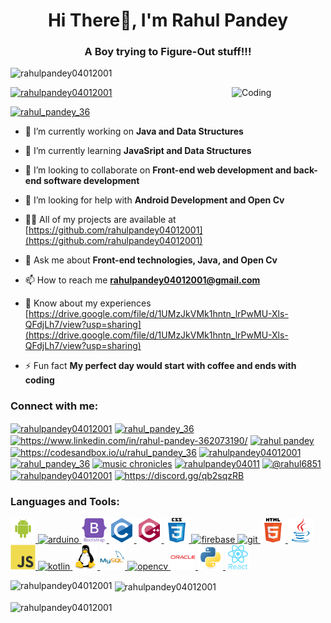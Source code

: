 
<h1 align="center">Hi There👋, I'm Rahul Pandey</h1>
<h3 align="center">A Boy trying to Figure-Out stuff!!!</h3>

<p align="left"> <img src="https://komarev.com/ghpvc/?username=rahulpandey04012001&label=Profile%20views&color=0e75b6&style=flat" alt="rahulpandey04012001" /> </p>
<img align="right" alt="Coding" width="150" src="https://media.giphy.com/media/u2pmTWUi0MXjyrMaVj/giphy.gif">
<p align="left"> <a href="https://github.com/ryo-ma/github-profile-trophy"><img src="https://github-profile-trophy.vercel.app/?username=rahulpandey04012001" alt="rahulpandey04012001" /></a> </p>

<p align="left"> <a href="https://twitter.com/rahul_pandey_36" target="blank"><img src="https://img.shields.io/twitter/follow/rahul_pandey_36?logo=twitter&style=for-the-badge" alt="rahul_pandey_36" /></a> </p>

- 🔭 I’m currently working on **Java and Data Structures**

- 🌱 I’m currently learning **JavaSript and Data Structures**

- 👯 I’m looking to collaborate on **Front-end web development and back-end software development**

- 🤝 I’m looking for help with **Android Development and Open Cv**

- 👨‍💻 All of my projects are available at [https://github.com/rahulpandey04012001](https://github.com/rahulpandey04012001)

- 💬 Ask me about **Front-end technologies, Java, and Open Cv**

- 📫 How to reach me **rahulpandey04012001@gmail.com**

- 📄 Know about my experiences [https://drive.google.com/file/d/1UMzJkVMk1hntn_lrPwMU-Xls-QFdjLh7/view?usp=sharing](https://drive.google.com/file/d/1UMzJkVMk1hntn_lrPwMU-Xls-QFdjLh7/view?usp=sharing)

- ⚡ Fun fact **My perfect day would start with coffee and ends with coding**

<h3 align="left">Connect with me:</h3>
<p align="left">
<a href="https://codepen.io/rahulpandey04012001" target="blank"><img align="center" src="https://raw.githubusercontent.com/rahuldkjain/github-profile-readme-generator/master/src/images/icons/Social/codepen.svg" alt="rahulpandey04012001" height="30" width="40" /></a>
<a href="https://twitter.com/rahul_pandey_36" target="blank"><img align="center" src="https://raw.githubusercontent.com/rahuldkjain/github-profile-readme-generator/master/src/images/icons/Social/twitter.svg" alt="rahul_pandey_36" height="30" width="40" /></a>
<a href="https://linkedin.com/in/https://www.linkedin.com/in/rahul-pandey-362073190/" target="blank"><img align="center" src="https://raw.githubusercontent.com/rahuldkjain/github-profile-readme-generator/master/src/images/icons/Social/linked-in-alt.svg" alt="https://www.linkedin.com/in/rahul-pandey-362073190/" height="30" width="40" /></a>
<a href="https://stackoverflow.com/users/rahul pandey" target="blank"><img align="center" src="https://raw.githubusercontent.com/rahuldkjain/github-profile-readme-generator/master/src/images/icons/Social/stack-overflow.svg" alt="rahul pandey" height="30" width="40" /></a>
<a href="https://codesandbox.com/https://codesandbox.io/u/rahul_pandey_36" target="blank"><img align="center" src="https://cdn.jsdelivr.net/npm/simple-icons@3.0.1/icons/codesandbox.svg" alt="https://codesandbox.io/u/rahul_pandey_36" height="30" width="40" /></a>
<a href="https://fb.com/rahulpandey04012001" target="blank"><img align="center" src="https://raw.githubusercontent.com/rahuldkjain/github-profile-readme-generator/master/src/images/icons/Social/facebook.svg" alt="rahulpandey04012001" height="30" width="40" /></a>
<a href="https://instagram.com/rahul_pandey_36" target="blank"><img align="center" src="https://raw.githubusercontent.com/rahuldkjain/github-profile-readme-generator/master/src/images/icons/Social/instagram.svg" alt="rahul_pandey_36" height="30" width="40" /></a>
<a href="https://www.youtube.com/c/music chronicles" target="blank"><img align="center" src="https://raw.githubusercontent.com/rahuldkjain/github-profile-readme-generator/master/src/images/icons/Social/youtube.svg" alt="music chronicles" height="30" width="40" /></a>
<a href="https://www.hackerrank.com/rahulpandey04011" target="blank"><img align="center" src="https://raw.githubusercontent.com/rahuldkjain/github-profile-readme-generator/master/src/images/icons/Social/hackerrank.svg" alt="rahulpandey04011" height="30" width="40" /></a>
<a href="https://www.hackerearth.com/@rahul6851" target="blank"><img align="center" src="https://raw.githubusercontent.com/rahuldkjain/github-profile-readme-generator/master/src/images/icons/Social/hackerearth.svg" alt="@rahul6851" height="30" width="40" /></a>
<a href="https://auth.geeksforgeeks.org/user/rahulpandey04012001" target="blank"><img align="center" src="https://raw.githubusercontent.com/rahuldkjain/github-profile-readme-generator/master/src/images/icons/Social/geeks-for-geeks.svg" alt="rahulpandey04012001" height="30" width="40" /></a>
<a href="https://discord.gg/https://discord.gg/qb2sqzRB" target="blank"><img align="center" src="https://raw.githubusercontent.com/rahuldkjain/github-profile-readme-generator/master/src/images/icons/Social/discord.svg" alt="https://discord.gg/qb2sqzRB" height="30" width="40" /></a>
</p>

<h3 align="left">Languages and Tools:</h3>
<p align="left"> <a href="https://developer.android.com" target="_blank"> <img src="https://raw.githubusercontent.com/devicons/devicon/master/icons/android/android-original-wordmark.svg" alt="android" width="40" height="40"/> </a> <a href="https://www.arduino.cc/" target="_blank"> <img src="https://cdn.worldvectorlogo.com/logos/arduino-1.svg" alt="arduino" width="40" height="40"/> </a> <a href="https://getbootstrap.com" target="_blank"> <img src="https://raw.githubusercontent.com/devicons/devicon/master/icons/bootstrap/bootstrap-plain-wordmark.svg" alt="bootstrap" width="40" height="40"/> </a> <a href="https://www.cprogramming.com/" target="_blank"> <img src="https://raw.githubusercontent.com/devicons/devicon/master/icons/c/c-original.svg" alt="c" width="40" height="40"/> </a> <a href="https://www.w3schools.com/cpp/" target="_blank"> <img src="https://raw.githubusercontent.com/devicons/devicon/master/icons/cplusplus/cplusplus-original.svg" alt="cplusplus" width="40" height="40"/> </a> <a href="https://www.w3schools.com/css/" target="_blank"> <img src="https://raw.githubusercontent.com/devicons/devicon/master/icons/css3/css3-original-wordmark.svg" alt="css3" width="40" height="40"/> </a> <a href="https://firebase.google.com/" target="_blank"> <img src="https://www.vectorlogo.zone/logos/firebase/firebase-icon.svg" alt="firebase" width="40" height="40"/> </a> <a href="https://git-scm.com/" target="_blank"> <img src="https://www.vectorlogo.zone/logos/git-scm/git-scm-icon.svg" alt="git" width="40" height="40"/> </a> <a href="https://www.w3.org/html/" target="_blank"> <img src="https://raw.githubusercontent.com/devicons/devicon/master/icons/html5/html5-original-wordmark.svg" alt="html5" width="40" height="40"/> </a> <a href="https://www.java.com" target="_blank"> <img src="https://raw.githubusercontent.com/devicons/devicon/master/icons/java/java-original.svg" alt="java" width="40" height="40"/> </a> <a href="https://developer.mozilla.org/en-US/docs/Web/JavaScript" target="_blank"> <img src="https://raw.githubusercontent.com/devicons/devicon/master/icons/javascript/javascript-original.svg" alt="javascript" width="40" height="40"/> </a> <a href="https://kotlinlang.org" target="_blank"> <img src="https://www.vectorlogo.zone/logos/kotlinlang/kotlinlang-icon.svg" alt="kotlin" width="40" height="40"/> </a> <a href="https://www.linux.org/" target="_blank"> <img src="https://raw.githubusercontent.com/devicons/devicon/master/icons/linux/linux-original.svg" alt="linux" width="40" height="40"/> </a> <a href="https://www.mysql.com/" target="_blank"> <img src="https://raw.githubusercontent.com/devicons/devicon/master/icons/mysql/mysql-original-wordmark.svg" alt="mysql" width="40" height="40"/> </a> <a href="https://opencv.org/" target="_blank"> <img src="https://www.vectorlogo.zone/logos/opencv/opencv-icon.svg" alt="opencv" width="40" height="40"/> </a> <a href="https://www.oracle.com/" target="_blank"> <img src="https://raw.githubusercontent.com/devicons/devicon/master/icons/oracle/oracle-original.svg" alt="oracle" width="40" height="40"/> </a> <a href="https://www.python.org" target="_blank"> <img src="https://raw.githubusercontent.com/devicons/devicon/master/icons/python/python-original.svg" alt="python" width="40" height="40"/> </a> <a href="https://reactjs.org/" target="_blank"> <img src="https://raw.githubusercontent.com/devicons/devicon/master/icons/react/react-original-wordmark.svg" alt="react" width="40" height="40"/> </a> </p>

<p><img align="left" src="https://github-readme-stats.vercel.app/api/top-langs?username=rahulpandey04012001&show_icons=true&locale=en&layout=compact" alt="rahulpandey04012001" /></p>

<p>&nbsp;<img align="center" src="https://github-readme-stats.vercel.app/api?username=rahulpandey04012001&show_icons=true&locale=en" alt="rahulpandey04012001" /></p>

<p><img align="center" src="https://github-readme-streak-stats.herokuapp.com/?user=rahulpandey04012001&" alt="rahulpandey04012001" /></p>
